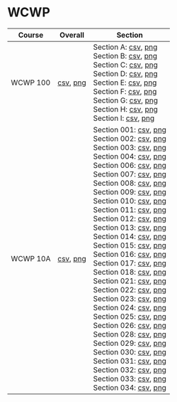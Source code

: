 # WCWP

| Course | Overall | Section |
| ------ | ------- | ------- |
| WCWP 100 | [csv](https://github.com/UCSD-Historical-Enrollment-Data/2023Fall/blob/main/overall/WCWP%20100.csv), [png](https://raw.githubusercontent.com/UCSD-Historical-Enrollment-Data/2023Fall/main/plot_overall/WCWP%20100.png) | Section A: [csv](https://github.com/UCSD-Historical-Enrollment-Data/2023Fall/blob/main/section/WCWP%20100_A.csv), [png](https://raw.githubusercontent.com/UCSD-Historical-Enrollment-Data/2023Fall/main/plot_section/WCWP%20100_A.png)<br>Section B: [csv](https://github.com/UCSD-Historical-Enrollment-Data/2023Fall/blob/main/section/WCWP%20100_B.csv), [png](https://raw.githubusercontent.com/UCSD-Historical-Enrollment-Data/2023Fall/main/plot_section/WCWP%20100_B.png)<br>Section C: [csv](https://github.com/UCSD-Historical-Enrollment-Data/2023Fall/blob/main/section/WCWP%20100_C.csv), [png](https://raw.githubusercontent.com/UCSD-Historical-Enrollment-Data/2023Fall/main/plot_section/WCWP%20100_C.png)<br>Section D: [csv](https://github.com/UCSD-Historical-Enrollment-Data/2023Fall/blob/main/section/WCWP%20100_D.csv), [png](https://raw.githubusercontent.com/UCSD-Historical-Enrollment-Data/2023Fall/main/plot_section/WCWP%20100_D.png)<br>Section E: [csv](https://github.com/UCSD-Historical-Enrollment-Data/2023Fall/blob/main/section/WCWP%20100_E.csv), [png](https://raw.githubusercontent.com/UCSD-Historical-Enrollment-Data/2023Fall/main/plot_section/WCWP%20100_E.png)<br>Section F: [csv](https://github.com/UCSD-Historical-Enrollment-Data/2023Fall/blob/main/section/WCWP%20100_F.csv), [png](https://raw.githubusercontent.com/UCSD-Historical-Enrollment-Data/2023Fall/main/plot_section/WCWP%20100_F.png)<br>Section G: [csv](https://github.com/UCSD-Historical-Enrollment-Data/2023Fall/blob/main/section/WCWP%20100_G.csv), [png](https://raw.githubusercontent.com/UCSD-Historical-Enrollment-Data/2023Fall/main/plot_section/WCWP%20100_G.png)<br>Section H: [csv](https://github.com/UCSD-Historical-Enrollment-Data/2023Fall/blob/main/section/WCWP%20100_H.csv), [png](https://raw.githubusercontent.com/UCSD-Historical-Enrollment-Data/2023Fall/main/plot_section/WCWP%20100_H.png)<br>Section I: [csv](https://github.com/UCSD-Historical-Enrollment-Data/2023Fall/blob/main/section/WCWP%20100_I.csv), [png](https://raw.githubusercontent.com/UCSD-Historical-Enrollment-Data/2023Fall/main/plot_section/WCWP%20100_I.png) |
| WCWP 10A | [csv](https://github.com/UCSD-Historical-Enrollment-Data/2023Fall/blob/main/overall/WCWP%2010A.csv), [png](https://raw.githubusercontent.com/UCSD-Historical-Enrollment-Data/2023Fall/main/plot_overall/WCWP%2010A.png) | Section 001: [csv](https://github.com/UCSD-Historical-Enrollment-Data/2023Fall/blob/main/section/WCWP%2010A_001.csv), [png](https://raw.githubusercontent.com/UCSD-Historical-Enrollment-Data/2023Fall/main/plot_section/WCWP%2010A_001.png)<br>Section 002: [csv](https://github.com/UCSD-Historical-Enrollment-Data/2023Fall/blob/main/section/WCWP%2010A_002.csv), [png](https://raw.githubusercontent.com/UCSD-Historical-Enrollment-Data/2023Fall/main/plot_section/WCWP%2010A_002.png)<br>Section 003: [csv](https://github.com/UCSD-Historical-Enrollment-Data/2023Fall/blob/main/section/WCWP%2010A_003.csv), [png](https://raw.githubusercontent.com/UCSD-Historical-Enrollment-Data/2023Fall/main/plot_section/WCWP%2010A_003.png)<br>Section 004: [csv](https://github.com/UCSD-Historical-Enrollment-Data/2023Fall/blob/main/section/WCWP%2010A_004.csv), [png](https://raw.githubusercontent.com/UCSD-Historical-Enrollment-Data/2023Fall/main/plot_section/WCWP%2010A_004.png)<br>Section 006: [csv](https://github.com/UCSD-Historical-Enrollment-Data/2023Fall/blob/main/section/WCWP%2010A_006.csv), [png](https://raw.githubusercontent.com/UCSD-Historical-Enrollment-Data/2023Fall/main/plot_section/WCWP%2010A_006.png)<br>Section 007: [csv](https://github.com/UCSD-Historical-Enrollment-Data/2023Fall/blob/main/section/WCWP%2010A_007.csv), [png](https://raw.githubusercontent.com/UCSD-Historical-Enrollment-Data/2023Fall/main/plot_section/WCWP%2010A_007.png)<br>Section 008: [csv](https://github.com/UCSD-Historical-Enrollment-Data/2023Fall/blob/main/section/WCWP%2010A_008.csv), [png](https://raw.githubusercontent.com/UCSD-Historical-Enrollment-Data/2023Fall/main/plot_section/WCWP%2010A_008.png)<br>Section 009: [csv](https://github.com/UCSD-Historical-Enrollment-Data/2023Fall/blob/main/section/WCWP%2010A_009.csv), [png](https://raw.githubusercontent.com/UCSD-Historical-Enrollment-Data/2023Fall/main/plot_section/WCWP%2010A_009.png)<br>Section 010: [csv](https://github.com/UCSD-Historical-Enrollment-Data/2023Fall/blob/main/section/WCWP%2010A_010.csv), [png](https://raw.githubusercontent.com/UCSD-Historical-Enrollment-Data/2023Fall/main/plot_section/WCWP%2010A_010.png)<br>Section 011: [csv](https://github.com/UCSD-Historical-Enrollment-Data/2023Fall/blob/main/section/WCWP%2010A_011.csv), [png](https://raw.githubusercontent.com/UCSD-Historical-Enrollment-Data/2023Fall/main/plot_section/WCWP%2010A_011.png)<br>Section 012: [csv](https://github.com/UCSD-Historical-Enrollment-Data/2023Fall/blob/main/section/WCWP%2010A_012.csv), [png](https://raw.githubusercontent.com/UCSD-Historical-Enrollment-Data/2023Fall/main/plot_section/WCWP%2010A_012.png)<br>Section 013: [csv](https://github.com/UCSD-Historical-Enrollment-Data/2023Fall/blob/main/section/WCWP%2010A_013.csv), [png](https://raw.githubusercontent.com/UCSD-Historical-Enrollment-Data/2023Fall/main/plot_section/WCWP%2010A_013.png)<br>Section 014: [csv](https://github.com/UCSD-Historical-Enrollment-Data/2023Fall/blob/main/section/WCWP%2010A_014.csv), [png](https://raw.githubusercontent.com/UCSD-Historical-Enrollment-Data/2023Fall/main/plot_section/WCWP%2010A_014.png)<br>Section 015: [csv](https://github.com/UCSD-Historical-Enrollment-Data/2023Fall/blob/main/section/WCWP%2010A_015.csv), [png](https://raw.githubusercontent.com/UCSD-Historical-Enrollment-Data/2023Fall/main/plot_section/WCWP%2010A_015.png)<br>Section 016: [csv](https://github.com/UCSD-Historical-Enrollment-Data/2023Fall/blob/main/section/WCWP%2010A_016.csv), [png](https://raw.githubusercontent.com/UCSD-Historical-Enrollment-Data/2023Fall/main/plot_section/WCWP%2010A_016.png)<br>Section 017: [csv](https://github.com/UCSD-Historical-Enrollment-Data/2023Fall/blob/main/section/WCWP%2010A_017.csv), [png](https://raw.githubusercontent.com/UCSD-Historical-Enrollment-Data/2023Fall/main/plot_section/WCWP%2010A_017.png)<br>Section 018: [csv](https://github.com/UCSD-Historical-Enrollment-Data/2023Fall/blob/main/section/WCWP%2010A_018.csv), [png](https://raw.githubusercontent.com/UCSD-Historical-Enrollment-Data/2023Fall/main/plot_section/WCWP%2010A_018.png)<br>Section 021: [csv](https://github.com/UCSD-Historical-Enrollment-Data/2023Fall/blob/main/section/WCWP%2010A_021.csv), [png](https://raw.githubusercontent.com/UCSD-Historical-Enrollment-Data/2023Fall/main/plot_section/WCWP%2010A_021.png)<br>Section 022: [csv](https://github.com/UCSD-Historical-Enrollment-Data/2023Fall/blob/main/section/WCWP%2010A_022.csv), [png](https://raw.githubusercontent.com/UCSD-Historical-Enrollment-Data/2023Fall/main/plot_section/WCWP%2010A_022.png)<br>Section 023: [csv](https://github.com/UCSD-Historical-Enrollment-Data/2023Fall/blob/main/section/WCWP%2010A_023.csv), [png](https://raw.githubusercontent.com/UCSD-Historical-Enrollment-Data/2023Fall/main/plot_section/WCWP%2010A_023.png)<br>Section 024: [csv](https://github.com/UCSD-Historical-Enrollment-Data/2023Fall/blob/main/section/WCWP%2010A_024.csv), [png](https://raw.githubusercontent.com/UCSD-Historical-Enrollment-Data/2023Fall/main/plot_section/WCWP%2010A_024.png)<br>Section 025: [csv](https://github.com/UCSD-Historical-Enrollment-Data/2023Fall/blob/main/section/WCWP%2010A_025.csv), [png](https://raw.githubusercontent.com/UCSD-Historical-Enrollment-Data/2023Fall/main/plot_section/WCWP%2010A_025.png)<br>Section 026: [csv](https://github.com/UCSD-Historical-Enrollment-Data/2023Fall/blob/main/section/WCWP%2010A_026.csv), [png](https://raw.githubusercontent.com/UCSD-Historical-Enrollment-Data/2023Fall/main/plot_section/WCWP%2010A_026.png)<br>Section 028: [csv](https://github.com/UCSD-Historical-Enrollment-Data/2023Fall/blob/main/section/WCWP%2010A_028.csv), [png](https://raw.githubusercontent.com/UCSD-Historical-Enrollment-Data/2023Fall/main/plot_section/WCWP%2010A_028.png)<br>Section 029: [csv](https://github.com/UCSD-Historical-Enrollment-Data/2023Fall/blob/main/section/WCWP%2010A_029.csv), [png](https://raw.githubusercontent.com/UCSD-Historical-Enrollment-Data/2023Fall/main/plot_section/WCWP%2010A_029.png)<br>Section 030: [csv](https://github.com/UCSD-Historical-Enrollment-Data/2023Fall/blob/main/section/WCWP%2010A_030.csv), [png](https://raw.githubusercontent.com/UCSD-Historical-Enrollment-Data/2023Fall/main/plot_section/WCWP%2010A_030.png)<br>Section 031: [csv](https://github.com/UCSD-Historical-Enrollment-Data/2023Fall/blob/main/section/WCWP%2010A_031.csv), [png](https://raw.githubusercontent.com/UCSD-Historical-Enrollment-Data/2023Fall/main/plot_section/WCWP%2010A_031.png)<br>Section 032: [csv](https://github.com/UCSD-Historical-Enrollment-Data/2023Fall/blob/main/section/WCWP%2010A_032.csv), [png](https://raw.githubusercontent.com/UCSD-Historical-Enrollment-Data/2023Fall/main/plot_section/WCWP%2010A_032.png)<br>Section 033: [csv](https://github.com/UCSD-Historical-Enrollment-Data/2023Fall/blob/main/section/WCWP%2010A_033.csv), [png](https://raw.githubusercontent.com/UCSD-Historical-Enrollment-Data/2023Fall/main/plot_section/WCWP%2010A_033.png)<br>Section 034: [csv](https://github.com/UCSD-Historical-Enrollment-Data/2023Fall/blob/main/section/WCWP%2010A_034.csv), [png](https://raw.githubusercontent.com/UCSD-Historical-Enrollment-Data/2023Fall/main/plot_section/WCWP%2010A_034.png) |
